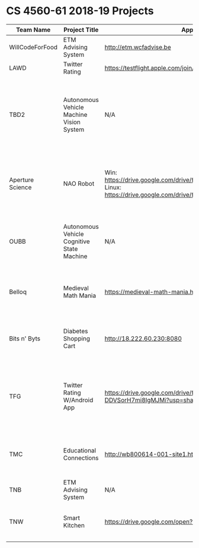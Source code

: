 # CS 4560-61 2018-19 Projects

Team Name | Project Title | App Download(APK, URL) | Website | Notes
-----| --------------| -------------| ------|-------
WillCodeForFood | ETM Advising System | http://etm.wcfadvise.be | Advisor accounts are matched to advisor emails in Student DARS
LAWD | Twitter Rating | https://testflight.apple.com/join/2LrYV2Ey | http://twitter-rating-94cc6.firebaseapp.com/ | 
TBD2 | Autonomous Vehicle Machine Vision System | N/A | N/A | The machine vision system will allow the vehicle to see and analyze its surroundings and pass any important information it gathers to the other subsystems of the vehicle. 
Aperture Science | NAO Robot | Win: https://drive.google.com/drive/folders/1TRUlvXukb7JrgP4DIISzhyPdTpugZNNZ Linux: https://drive.google.com/drive/folders/1qqls2MSFBeVLZewtb2C_s0a7O2QJFhpd | N/A | Links to distributable folder, zip and download folder and run executable file. Two platforms currently supported: Win(64-bit)/Linux(x86) 
OUBB | Autonomous Vehicle Cognitive State Machine | N/A | N/A | The Cognitive State Machine will receive events from the vision system and send appropriate commands to the guidence system.
Belloq | Medieval Math Mania | https://medieval-math-mania.herokuapp.com | N/A | Game is still in development. We continually update features and levels, so things will change over time.
Bits n' Byts | Diabetes Shopping Cart | http://18.222.60.230:8080 | http://18.222.60.230:8080 | An updated version of the app will be loaded before the sprint. Many features are being worked on at the moment.
TFG | Twitter Rating W/Android App | https://drive.google.com/drive/folders/1ZO-lUQIiphHuaU-DDVSorH7mi8IgMJMi?usp=sharing | 132.235.14.90 | For server connectivity issues, please email tg639014@ohio.edu.  App only allows two entities at the moment, website allows any number greater than zero.
TMC | Educational Connections | http://wb800614-001-site1.htempurl.com/ | Any questions contact any of the following emails : wb800614@ohio.edu, eb220012@ohio.edu, ah768712@ohio.edu, rc824314@ohio.edu
TNB | ETM Advising System | N/A | https://etm-advising.herokuapp.com/ | Generic username/password will be added
TNW | Smart Kitchen | https://drive.google.com/open?id=1RJOzeVjwI6n2YfPDYlda2ziO-FWZo1Jp | N/A | Most bugs are ironed out. Still some bugs present in Bluetooth client portion of application.
